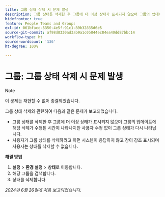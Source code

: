 ```yaml
---
title: 그룹 상태 삭제 시 문제 발생
description: 그룹 상태를 삭제한 후 그룹에 더 이상 상태가 표시되지 않으며 그룹의 업데이트에 해당 삭제가 수행된 시간이 나타나지만 사용자 수정 없이 그룹 상태가 다시 나타납니다.
hidefromtoc: true
feature: People Teams and Groups
exl-id: 061bfacc-5350-4e5f-91c1-89b32835d6e5
source-git-commit: af98d8330ad3ab9a1c0b844ec84ea40dd87bbc14
workflow-type: ht
source-wordcount: '136'
ht-degree: 100%

---
```


# 그룹: 그룹 상태 삭제 시 문제 발생

>[!NOTE]
>
>이 문제는 재현할 수 없어 종결되었습니다.

그룹 상태 삭제와 관련하여 다음과 같은 문제가 보고되었습니다.

* 그룹 상태를 삭제한 후 그룹에 더 이상 상태가 표시되지 않으며 그룹의 업데이트에 해당 삭제가 수행된 시간이 나타나지만 사용자 수정 없이 그룹 상태가 다시 나타납니다.
* 사용자가 그룹 상태를 삭제하려고 하면 시스템이 응답하지 않고 창이 강조 표시되며 사용자는 상태를 삭제할 수 없습니다.

**해결 방법**

1. **설정** > **환경 설정** > **상태**&#x200B;로 이동합니다.
1. 해당 그룹을 검색합니다.
1. 상태를 삭제합니다.

_2024년 6월 26일에 처음 보고되었습니다._
